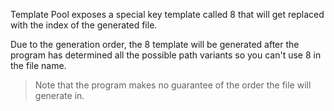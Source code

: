 Template Pool exposes a special key template called 8 that will get replaced with the index of the generated file.

Due to the generation order, the 8 template will be generated after the program has determined all the possible path variants so you can't use 8 in the file name.

> Note that the program makes no guarantee of the order the file will generate in.